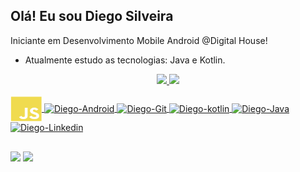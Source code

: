 ## Olá! Eu sou Diego Silveira
Iniciante em Desenvolvimento Mobile Android @Digital House!

- Atualmente estudo as tecnologias: Java e Kotlin.

<div align="center">
  <a href="https://github.com/diegosilveiradev">
  <img height="160em" src="https://github-readme-stats.vercel.app/api?username=diegosilveiradev&show_icons=true&theme=onedark&include_all_commits=true&count_private=true"/>
  <img height="170em" src="https://github-readme-stats.vercel.app/api/top-langs/?username=diegosilveiradev&layout=compact&langs_count=7&theme=onedark"/>
</div>
  
  <div style="display: inline_block"><br>
  <img align="center" alt="Diego-Js" height="40" width="50" src="https://raw.githubusercontent.com/devicons/devicon/master/icons/javascript/javascript-plain.svg">
  <img align="center" alt="Diego-Android" height="40" width="50" src="https://cdn.jsdelivr.net/gh/devicons/devicon/icons/android/android-plain-wordmark.svg">
  <img align="center" alt="Diego-Git" height="40" width="50" src="https://cdn.jsdelivr.net/gh/devicons/devicon/icons/git/git-plain-wordmark.svg">
  <img align="center" alt="Diego-kotlin" height="40" width="50" src="https://cdn.jsdelivr.net/gh/devicons/devicon/icons/kotlin/kotlin-original.svg">
  <img align="center" alt="Diego-Java" height="40" width="50" src="https://cdn.jsdelivr.net/gh/devicons/devicon/icons/java/java-original.svg">
  <img align="center" alt="Diego-Linkedin" height="40" width="50" src="https://cdn.jsdelivr.net/gh/devicons/devicon/icons/linkedin/linkedin-original.svg">
</div>
  
  ##
  
  <div> 
  <a href = "mailto:diegosilveira.dev@gmail.com"><img src="https://img.shields.io/badge/-Gmail-%23333?style=for-the-badge&logo=gmail&logoColor=white" target="_blank"></a>
  <a href="https://www.linkedin.com/in/diego-silveira-dev-android/" target="_blank"><img src="https://img.shields.io/badge/-LinkedIn-%230077B5?style=for-the-badge&logo=linkedin&logoColor=white" target="_blank"></a>
  </div>
 
